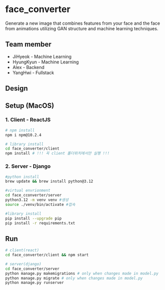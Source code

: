 # face_converter
Generate a new image that combines features from your face and the face from animations utilizing GAN structure and machine learning techniques.

## Team member
- JiHyeok - Machine Learning
- HyungKyun - Machine Learning
- Alex - Backend
- YangHwi - Fullstack

## Design

## Setup (MacOS)

### 1. Client - ReactJS

```bash
# npm install
npm i npm@10.2.4

# library install
cd face_converter/client
npm install # !!! 꼭 client 폴더위치에서만 실행 !!!
```

### 2. Server - Django

```bash
#python install
brew update && brew install python@3.12

#virtual envrionment
cd face_cconverter/server
python3.12 -m venv venv #생성
source ./venv/bin/activate #접속

#library install
pip install --upgrade pip
pip install -r requirements.txt
```

## Run

```bash
# client(react)
cd face_converter/client && npm start

# server(django)
cd face_converter/server
python manage.py makemigrations # only when changes made in model.py
python manage.py migrate # only when changes made in model.py
python manage.py runserver
```
